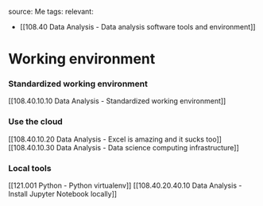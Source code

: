 source: Me
tags: 
relevant: 
- [[108.40 Data Analysis - Data analysis software tools and environment]]

# Working environment

### Standardized working environment
[[108.40.10.10 Data Analysis - Standardized working environment]]

### Use the cloud
[[108.40.10.20 Data Analysis - Excel is amazing and it sucks too]]
[[108.40.10.30 Data Analysis - Data science computing infrastructure]]

### Local tools
[[121.001 Python - Python virtualenv]]
[[108.40.20.40.10 Data Analysis - Install Jupyter Notebook locally]]

